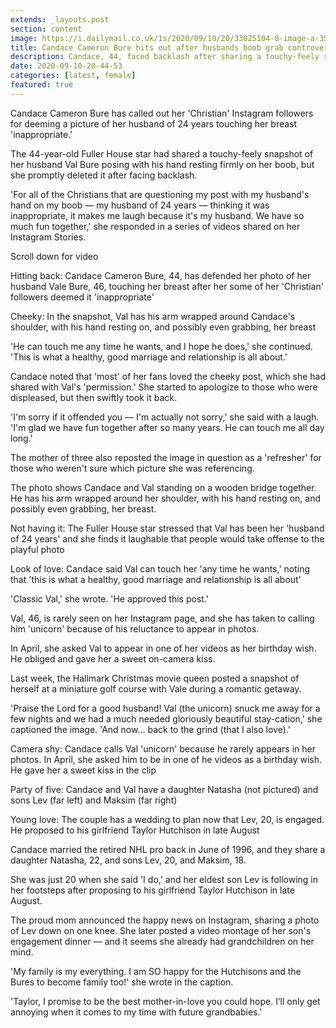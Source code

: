 ```yaml
---
extends: _layouts.post
section: content
image: https://i.dailymail.co.uk/1s/2020/09/10/20/33025104-0-image-a-35_1599766056384.jpg 
title: Candace Cameron Bure hits out after husbands boob grab controversy 
description: Candace, 44, faced backlash after sharing a touchy-feely snapshot of her husband Val Bure posing with his hand resting firmly on her breast. 
date: 2020-09-10-20-44-53 
categories: [latest, female] 
featured: true 
--- 
```

Candace Cameron Bure has called out her 'Christian' Instagram followers for deeming a picture of her husband of 24 years touching her breast 'inappropriate.'  

The 44-year-old Fuller House star had shared a touchy-feely snapshot of her husband Val Bure posing with his hand resting firmly on her boob, but she promptly deleted it after facing backlash.   

'For all of the Christians that are questioning my post with my husband's hand on my boob — my husband of 24 years — thinking it was inappropriate, it makes me laugh because it's my husband. We have so much fun together,' she responded in a series of videos shared on her Instagram Stories. 

Scroll down for video  

Hitting back: Candace Cameron Bure, 44, has defended her photo of her husband Vale Bure, 46, touching her breast after her some of her 'Christian' followers deemed it 'inappropriate' 

Cheeky: In the snapshot, Val has his arm wrapped around Candace's shoulder, with his hand resting on, and possibly even grabbing, her breast

'He can touch me any time he wants, and I hope he does,' she continued. 'This is what a healthy, good marriage and relationship is all about.' 

Candace noted that 'most' of her fans loved the cheeky post, which she had shared with Val's 'permission.' She started to apologize to those who were displeased, but then swiftly took it back.  

'I'm sorry if it offended you — I'm actually not sorry,' she said with a laugh. 'I'm glad we have fun together after so many years. He can touch me all day long.' 

The mother of three also reposted the image in question as a 'refresher' for those who weren't sure which picture she was referencing. 

The photo shows Candace and Val standing on a wooden bridge together. He has his arm wrapped around her shoulder, with his hand resting on, and possibly even grabbing, her breast. 

Not having it: The Fuller House star stressed that Val has been her 'husband of 24 years' and she finds it laughable that people would take offense to the playful photo

Look of love: Candace said Val can touch her 'any time he wants,' noting that 'this is what a healthy, good marriage and relationship is all about'

'Classic Val,' she wrote. 'He approved this post.'

Val, 46, is rarely seen on her Instagram page, and she has taken to calling him 'unicorn' because of his reluctance to appear in photos.  

In April, she asked Val to appear in one of her videos as her birthday wish. He obliged and gave her a sweet on-camera kiss. 

Last week, the Hallmark Christmas movie queen posted a snapshot of herself at a miniature golf course with Vale during a romantic getaway. 

'Praise the Lord for a good husband! Val (the unicorn) snuck me away for a few nights and we had a much needed gloriously beautiful stay-cation,' she captioned the image. 'And now... back to the grind (that I also love).' 

Camera shy: Candace calls Val 'unicorn' because he rarely appears in her photos. In April, she asked him to be in one of he videos as a birthday wish. He gave her a sweet kiss in the clip 

Party of five: Candace and Val have a daughter Natasha (not pictured) and sons Lev (far left) and Maksim (far right)

Young love: The couple has a wedding to plan now that Lev, 20, is engaged. He proposed to his girlfriend Taylor Hutchison in late August 

Candace married the retired NHL pro back in June of 1996, and they share a daughter Natasha, 22, and sons Lev, 20, and Maksim, 18. 

She was just 20 when she said 'I do,' and her eldest son Lev is following in her footsteps after proposing to his girlfriend Taylor Hutchison in late August. 

The proud mom announced the happy news on Instagram, sharing a photo of Lev down on one knee. She later posted a video montage of her son's engagement dinner — and it seems she already had grandchildren on her mind. 

'My family is my everything. I am SO happy for the Hutchisons and the Bures to become family too!' she wrote in the caption. 

'Taylor, I promise to be the best mother-in-love you could hope. I’ll only get annoying when it comes to my time with future grandbabies.' 

